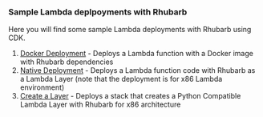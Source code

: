 ### Sample Lambda deplpoyments with Rhubarb

Here you will find some sample Lambda deployments with Rhubarb using CDK.

1. [Docker Deployment](./cdk_lambda_docker/) - Deploys a Lambda function with a Docker image with Rhubarb dependencies
2. [Native Deployment](./cdk_lambda_native/) - Deploys a Lambda function code with Rhubarb as a Lambda Layer (note that the deployment is for x86 Lambda environment)
3. [Create a Layer](./cfn_lambda_layer/) - Deploys a stack that creates a Python Compatible Lambda Layer with Rhubarb for x86 architecture